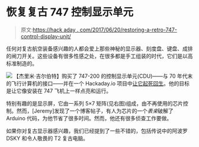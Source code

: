 # 恢复复古 747 控制显示单元

> 原文:[https://hack aday . com/2017/06/20/restoring-a-retro-747-control-display-unit/](https://hackaday.com/2017/06/20/restoring-a-retro-747-control-display-unit/)

任何对复古航空装备感兴趣的人都会爱上那些神秘的显示器、刻度盘、键盘、成排的闸刀开关。这些设备有很多性感之处，在很多都是手工组装的时代，它们是以高标准制造的。

[![](../Images/979c92e09d952575df7c6b7e717ebf29.png)](https://hackaday.com/wp-content/uploads/2017/06/cdu2.jpg) 【杰里米·吉尔伯特】购买了 747-200 的控制显示单元(CDU)——与 70 年代末的飞行计算机的接口——并在一个 Hackaday.io 项目中[让它起死回生](https://hackaday.io/project/25458-boeing-747-200-pmscdu-restoration)。他的目标是让它像安装在 747 飞机上一样点亮和运行。

特别有趣的是显示屏，它由一系列 5×7 矩阵(见右图)组成，由不再使用的芯片控制。然而，[Jeremy]发现了一个博客帖子，有人为芯片的一个*表亲*破解了 Arduino 代码，为他节省了很多时间。然而，他还有很多侦查工作要做。

如果你对复古显示器感兴趣，我们已经提到了一些不错的，包括传说中的阿波罗 DSKY 和令人敬畏的 T2 复古电脑。
